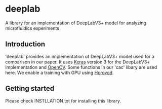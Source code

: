 # deeplab
A library for an implementation of DeepLabV3+ model for analyzing microfluidics experiments

## Introduction
'deeplab' provides an implementation of DeepLabV3+ model used for a comparison in our paper. It uses [Keras](https://keras.io/) version 3 for the DeepLabV3+ implementation and [OpenCV](https://opencv.org/). Some functions in our 'cac' libary are used here. We enable a training with GPU using [Horovod](https://horovod.ai/). 

## Getting started
Please check INSTLLATION.txt for installing this library.
